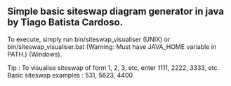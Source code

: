 ## Simple basic siteswap diagram generator in java by Tiago Batista Cardoso.

To execute, simply run bin/siteswap_visualiser (UNIX)
or bin/siteswap_visualiser.bat (Warning: Must have JAVA_HOME variable in PATH.) (Windows).

Tip : To visualise siteswap of form 1, 2, 3, etc, enter 1111, 2222, 3333, etc.
Basic siteswap examples : 531, 5623, 4400
